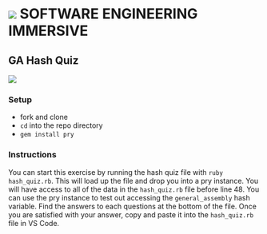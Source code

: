 # ![](https://ga-dash.s3.amazonaws.com/production/assets/logo-9f88ae6c9c3871690e33280fcf557f33.png) SOFTWARE ENGINEERING IMMERSIVE


## GA Hash Quiz

![](https://media0.giphy.com/media/8FNlmNPDTo2wE/giphy.gif)

### Setup

- fork and clone
- `cd` into the repo directory
- `gem install pry`


### Instructions

You can start this exercise by running the hash quiz file with `ruby hash_quiz.rb`. This will load up the file and drop you into a pry instance. You will have access to all of the data in the `hash_quiz.rb` file before line 48. You can use the pry instance to test out accessing the `general_assembly` hash variable. Find the answers to each questions at the bottom of the file. Once you are satisfied with your answer, copy and paste it into the `hash_quiz.rb` file in VS Code.